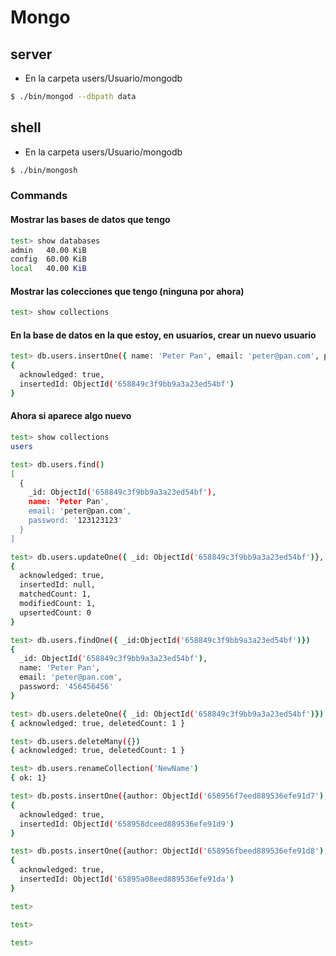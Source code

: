 # Mongo

## server

* En la carpeta users/Usuario/mongodb

```sh
$ ./bin/mongod --dbpath data
```

## shell

* En la carpeta users/Usuario/mongodb

```sh
$ ./bin/mongosh
```

### Commands

#### Mostrar las bases de datos que tengo

```sh
test> show databases
admin   40.00 KiB
config  60.00 KiB
local   40.00 KiB
```

#### Mostrar las colecciones que tengo (ninguna por ahora)

```sh
test> show collections

```

#### En la base de datos en la que estoy, en usuarios, crear un nuevo usuario

```sh
test> db.users.insertOne({ name: 'Peter Pan', email: 'peter@pan.com', password: '123123123', favs: []})
{
  acknowledged: true,
  insertedId: ObjectId('658849c3f9bb9a3a23ed54bf')
}
```

#### Ahora si aparece algo nuevo

```sh
test> show collections
users
```

```sh
test> db.users.find()
[  
  {
    _id: ObjectId('658849c3f9bb9a3a23ed54bf'),
    name: 'Peter Pan',
    email: 'peter@pan.com',
    password: '123123123'
  }
]
```

```sh
test> db.users.updateOne({ _id: ObjectId('658849c3f9bb9a3a23ed54bf')}, {$set:{ password: '456456456'}})
{
  acknowledged: true,
  insertedId: null,
  matchedCount: 1,
  modifiedCount: 1,
  upsertedCount: 0
}
```

```sh
test> db.users.findOne({ _id:ObjectId('658849c3f9bb9a3a23ed54bf')})
{
  _id: ObjectId('658849c3f9bb9a3a23ed54bf'),
  name: 'Peter Pan',
  email: 'peter@pan.com',
  password: '456456456'
}
```

```sh
test> db.users.deleteOne({ _id: ObjectId('658849c3f9bb9a3a23ed54bf')})
{ acknowledged: true, deletedCount: 1 }
```

```sh
test> db.users.deleteMany({})
{ acknowledged: true, deletedCount: 1 }
```

```sh
test> db.users.renameCollection('NewName')
{ ok: 1}

```

```sh
test> db.posts.insertOne({author: ObjectId('658956f7eed889536efe91d7'), image: 'https://cdn.vox-cdn.com/thumbor/G2_YBEGrXr_RKul6RoSoPz5eE2A=/0x0:937x703/1400x1400/filters:focal(395x278:543x426):format(jpeg)/cdn.vox-cdn.com/uploads/chorus_image/image/55923535/Peter_Pan.0.jpeg', text: 'Me doing cozitash malash', likes: []})
{
  acknowledged: true,
  insertedId: ObjectId('658958dceed889536efe91d9')
}

test> db.posts.insertOne({author: ObjectId('658956fbeed889536efe91d8'), image: 'https://i.ebayimg.com/images/g/lhAAAOSw-itXtT-7/s-l1200.webp', text: 'Goodbye World!', likes: []})
{
  acknowledged: true,
  insertedId: ObjectId('65895a08eed889536efe91da')
}
```

```sh
test> 

```

```sh
test> 

```

```sh
test> 

```
